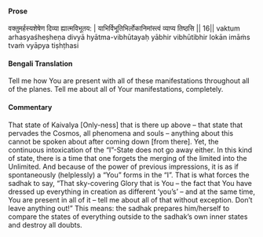 #### Prose 

वक्तुमर्हस्यशेषेण दिव्या ह्यात्मविभूतय: |
याभिर्विभूतिभिर्लोकानिमांस्त्वं व्याप्य तिष्ठसि || 16||
vaktum arhasyaśheṣheṇa divyā hyātma-vibhūtayaḥ
yābhir vibhūtibhir lokān imāṁs tvaṁ vyāpya tiṣhṭhasi

 #### Bengali Translation 

Tell me how You are present with all of these manifestations throughout all of the planes. Tell me about all of Your manifestations, completely.

 #### Commentary 

That state of Kaivalya [Only-ness] that is there up above – that state that pervades the Cosmos, all phenomena and souls – anything about this cannot be spoken about after coming down [from there]. Yet, the continuous intoxication of the “I”-State does not go away either. In this kind of state, there is a time that one forgets the merging of the limited into the Unlimited. And because of the power of previous impressions, it is as if spontaneously (helplessly) a “You” forms in the “I”. That is what forces the sadhak to say, “That sky-covering Glory that is You – the fact that You have dressed up everything in creation as different ‘you’s’ – and at the same time, You are present in all of it – tell me about all of that without exception. Don’t leave anything out!” This means: the sadhak prepares him/herself to compare the states of everything outside to the sadhak’s own inner states and destroy all doubts.